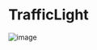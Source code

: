 # TrafficLight
![image](https://github.com/user-attachments/assets/9a017a8f-0862-4219-9aec-f4418a18b63e)
